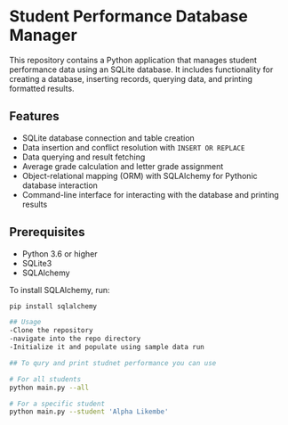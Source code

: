 # Student Performance Database Manager

This repository contains a Python application that manages student performance data using an SQLite database. It includes functionality for creating a database, inserting records, querying data, and printing formatted results.

## Features

- SQLite database connection and table creation
- Data insertion and conflict resolution with `INSERT OR REPLACE`
- Data querying and result fetching
- Average grade calculation and letter grade assignment
- Object-relational mapping (ORM) with SQLAlchemy for Pythonic database interaction
- Command-line interface for interacting with the database and printing results

## Prerequisites

- Python 3.6 or higher
- SQLite3
- SQLAlchemy

To install SQLAlchemy, run:

```bash
pip install sqlalchemy

## Usage
-Clone the repository
-navigate into the repo directory
-Initialize it and populate using sample data run

## To qury and print studnet performance you can use

# For all students
python main.py --all

# For a specific student
python main.py --student 'Alpha Likembe'

